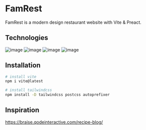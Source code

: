 # FamRest

FamRest is a modern design restaurant website with Vite & Preact.

## Technologies

![image](https://img.shields.io/badge/Vite-B73BFE?style=for-the-badge&logo=vite&logoColor=FFD62E)
![image](https://img.shields.io/badge/TypeScript-007ACC?style=for-the-badge&logo=typescript&logoColor=white)
![image](https://img.shields.io/badge/preact-3DDC84?style=for-the-badge&&l=white&color=673ab8)
![image](https://img.shields.io/badge/Tailwind_CSS-38B2AC?style=for-the-badge&logo=tailwind-css&logoColor=white)

## Installation

```bash
# install vite
npm i vite@latest

# install tailwindcss
npm install -D tailwindcss postcss autoprefixer


```

## Inspiration

https://braise.qodeinteractive.com/recipe-blog/
